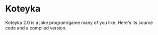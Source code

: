 # Koteyka
Koteyka 2.0 is a joke program/game many of you like. Here's its source code and a compiled version.

